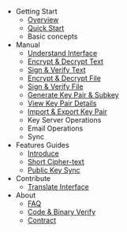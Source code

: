 - Getting Start
    - [Overview](overview.md)
    - [Quick Start](quick-start.md)
    - Basic concepts
- Manual
    - [Understand Interface](manual/understand-interface.md)
    - [Encrypt & Decrypt Text](manual/encrypt-decrypt-text.md)
    - [Sign & Verify Text](manual/sign-verify-text.md)
    - [Encrypt & Decrypt File](manual/encrypt-decrypt-file.md)
    - [Sign & Verify File](manual/sign-verify-file.md)
    - [Generate Key Pair & Subkey](manual/generate-key.md)
    - [View Key Pair Details](manual/view-keypair-info.md)
    - [Import & Export Key Pair](manual/import-export-key-pair.md)
    - Key Server Operations
    - Email Operations
    - Sync
- Features Guides
    - [Introduce](features/introduce.md)
    - [Short Cipher-text](features/short-ciphertext.md)
    - [Public Key Sync](features/automatic-pubkey-exchange.md)
- Contribute
    - [Translate Interface](translate-interface.md)
- About
    - [FAQ](faq.md)
    - [Code & Binary Verify](about/code-binary-verify.md)
    - [Contract](contract.md)
